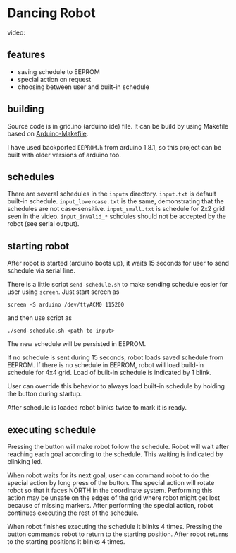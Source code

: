 Dancing Robot
=============

video:



features
--------

* saving schedule to EEPROM
* special action on request
* choosing between user and built-in schedule

building
--------

Source code is in grid.ino (arduino ide) file. It can be build by using
Makefile based on [Arduino-Makefile](https://github.com/sudar/Arduino-Makefile).

I have used backported `EEPROM.h` from arduino 1.8.1, so this project can be
built with older versions of arduino too.

schedules
---------

There are several schedules in the `inputs` directory. `input.txt` is default
built-in schedule. `input_lowercase.txt` is the same, demonstrating that the
schedules are not case-sensitive. `input_small.txt` is schedule for 2x2 grid
seen in the video. `input_invalid_*` schdules should not be accepted by the
robot (see serial output).

starting robot
--------------

After robot is started (arduino boots up), it waits 15 seconds for user to
send schedule via serial line.

There is a little script `send-schedule.sh` to make sending schedule easier
for user using `screen`. Just start screen as

	screen -S arduino /dev/ttyACM0 115200

and then use script as

	./send-schedule.sh <path to input>

The new schedule will be persisted in EEPROM.

If no schedule is sent during 15 seconds, robot loads saved schedule from
EEPROM. If there is no schedule in EEPROM, robot will load build-in schedule
for 4x4 grid. Load of built-in schedule is indicated by 1 blink.

User can override this behavior to always load built-in schedule by holding the
button during startup.

After schedule is loaded robot blinks twice to mark it is ready.

executing schedule
------------------

Pressing the button will make robot follow the schedule. Robot will wait after
reaching each goal according to the schedule. This waiting is indicated by
blinking led.

When robot waits for its next goal, user can command robot to do the special
action by long press of the button. The special action will rotate robot so
that it faces NORTH in the coordinate system. Performing this action may be
unsafe on the edges of the grid where robot might get lost because of missing
markers. After performing the special action, robot continues executing the
rest of the schedule.

When robot finishes executing the schedule it blinks 4 times. Pressing the
button commands robot to return to the starting position. After robot returns
to the starting positions it blinks 4 times.
